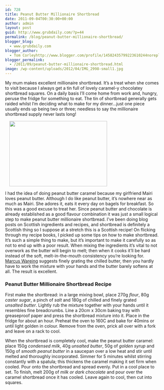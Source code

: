 ```yaml
---
id: 728
title: Peanut Butter Millionaire Shortbread
date: 2011-09-04T00:30:00+00:00
author: admin
layout: post
guid: http://www.grubdaily.com/?p=44
permalink: /blog/peanut-butter-millionaire-shortbread/
blogger_blog:
  - www.grubdaily.com
blogger_author:
  - Tom Corleyhttp://www.blogger.com/profile/14582435799223610244noreply@blogger.com
blogger_permalink:
  - /2011/09/peanut-butter-millionaire-shortbread.html
image: /wp-content/uploads/2012/04/IMG_2998-small1.jpg
---
```

My mum makes excellent millionaire shortbread. It&#8217;s a treat when she comes to visit because I always get a tin full of lovely caramel-y chocolatey shortbread squares. On a daily basis I&#8217;ll come home from work and, hungry, peruse the fridge for something to eat. The tin of shortbread generally gets raided whilst I&#8217;m deciding what to make for my dinner&#8230;just one piece usually ends up being two or three; needless to say the millionaire shortbread supply never lasts long!

<a style="margin-left: 1em; margin-right: 1em;" href="http://1.bp.blogspot.com/-BhQG03n4nZI/TmLFBcqmF-I/AAAAAAAAANA/XBJWtDgnNLk/s1600/IMG_2998+copy.jpg"><img src="http://www.grubdaily.com/wp-content/uploads/image-import/-BhQG03n4nZI/TmLFBcqmF-I/AAAAAAAAANA/XBJWtDgnNLk/s320/IMG_2998%2Bcopy.jpg" alt="" width="320" height="213" border="0" /></a>

I had the idea of doing peanut butter caramel because my girlfriend Mairi loves peanut butter. Although I do like peanut butter, it&#8217;s nowhere near as much as Mairi. She adores it, eats it every day on bagels for breakfast. So this was a good excuse to treat her. Since peanut butter and chocolate is already established as a good flavour combination it was just a small logical step to make peanut butter millionaire shortbread. I&#8217;ve been doing blog posts on Scottish ingredients and recipes, and shortbread is definitely a Scottish thing so I suppose at a stretch this is a Scottish recipe! On flicking through my recipe books, I picked up some tips on how to make shortbread. It&#8217;s such a simple thing to make, but it&#8217;s important to make it carefully so as not to end up with a poor result. When mixing the ingredients it&#8217;s vital to not overwork as the butter will begin to melt; then when it cooks it&#8217;ll be hard instead of the soft, melt-in-the-mouth consistency you&#8217;re looking for. [Marcus Wareing](http://www.amazon.co.uk/gp/product/140535934X/ref=as_li_qf_sp_asin_tl?ie=UTF8&tag=thegrubgrot-21&linkCode=as2&camp=1634&creative=6738&creativeASIN=140535934X) suggests finely grating the chilled butter, then you hardly have to work the mixture with your hands and the butter barely softens at all. The result is excellent. 

### Peanut Butter Millionaire Shortbread Recipe

First make the shortbread: in a large mixing bowl, place 270g _flour_, 80g _caster sugar_, a pinch of _salt_ and 180g of chilled and finely grated _unsalted butter_. Lightly rub the mixture together with your hands until it resembles fine breadcrumbs. Line a 20cm x 30cm baking tray with greaseproof paper and press the shortbread mixture into it. Place in the fridge for about an hour. Preheat the oven to 160C and bake for 40mins or until light golden in colour. Remove from the oven, prick all over with a fork and leave on a rack to cool.

When the shortbread is completely cool, make the peanut butter caramel: place 150g _condensed milk_, 40g _unsalted butter_, 50g of _golden syrup_ and 150g of _smooth peanut butter_ in a saucepan over a low heat and stir until melted and thoroughly incorporated. Simmer for 5 minutes whilst stirring constantly with a spatula; this thickens the caramel making it set firm when cooled. Pour onto the shortbread and spread evenly. Put in a cool place to set. To finish, melt 200g of _milk or dark chocolate_ and pour over the caramel shortbread once it has cooled. Leave again to cool, then cut into squares.